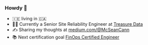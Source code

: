 ### Howdy 👋
- :ireland: living in :canada:
- :construction_worker_man: Currently a Senior Site Reliability Engineer at [Treasure Data](https://github.com/treasure-data)
- :writing_hand: Sharing my thoughts at [medium.com/@McSeanCann](https://medium.com/@McSeanCann)
- :books: Next certification goal [FinOps Certified Engineer](https://learn.finops.org/page/finops-certified-engineer)
